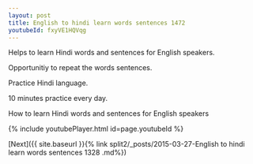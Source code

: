 ```yaml
---
layout: post
title: English to hindi learn words sentences 1472 
youtubeId: fxyVE1HQVqg
---
```

 
 
Helps to learn Hindi words and sentences for English speakers.

Opportunitiy to repeat the words sentences. 

Practice Hindi language. 
 
10 minutes practice every day. 
 
How to learn Hindi words and sentences for English speakers 
 
{% include youtubePlayer.html id=page.youtubeId %}
 
 
[Next]({{ site.baseurl }}{% link  split2/_posts/2015-03-27-English to hindi learn words sentences 1328 .md%})
 
